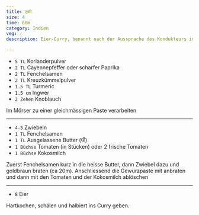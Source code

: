 ```yaml
---
title: एक्री
size: 4
time: 60m
category: Indien
veg: ✓
description: Eier-Curry, benannt nach der Aussprache des Kondukteurs im Gorakhpur-Delhi Express; inspiriert von Camellia Panjabi's *50 Great Curries of India* 

---
```


- `5 TL` Korianderpulver
- `2 TL` Cayennepfeffer oder scharfer Paprika
- `2 TL` Fenchelsamen
- `2 TL` Kreuzkümmelpulver
- `1.5 TL` Turmeric
- `1.5 cm` Ingwer
- `2 Zehen` Knoblauch

Im Mörser zu einer gleichmässigen Paste verarbeiten

---

- `4-5` Zwiebeln
- `1 TL` Fenchelsamen
- `1 TL` Ausgelassene Butter (घी)
- `1 Büchse` Tomaten (in Stücken) oder 2 frische Tomaten
- `1 Büchse` Kokosmilch

Zuerst Fenchelsamen kurz in die heisse Butter, dann Zwiebel dazu und goldbraun braten (ca 20m). Anschliessend die Gewürzpaste mit anbraten und dann mit den Tomaten und der Kokosmilch ablöschen

---

* `8` Eier

Hartkochen, schälen und halbiert ins Curry geben.
